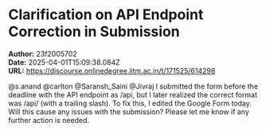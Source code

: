 # Clarification on API Endpoint Correction in Submission

**Author:** 23f2005702  
**Date:** 2025-04-01T15:09:38.084Z  
**URL:** https://discourse.onlinedegree.iitm.ac.in/t/171525/614298

@s.anand @carlton @Saransh_Saini @Jivraj
I submitted the form before the deadline with the API endpoint as /api, but I later realized the correct format was /api/ (with a trailing slash). To fix this, I edited the Google Form today.
Will this cause any issues with the submission? Please let me know if any further action is needed.
